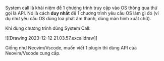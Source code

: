 System call là khái niệm để 1 chương trình truy cập vào OS thông qua thứ gọi là API. Nó là cách **duy nhất** để 1 chương trình yêu cầu OS làm gì đó (ví dụ như yêu cầu OS dùng loa phát âm thanh, dùng màn hình xuất chữ).

Khi dùng chương trình dùng System Call:

![[Drawing 2023-12-12 21.03.57.excalidraw]]

Giống như Neovim/Vscode, muốn viết 1 plugin thì dùng API của Neovim/Vscode cung cấp.